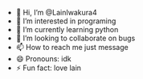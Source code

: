- 👋 Hi, I’m @LainIwakura4
- 👀 I’m interested in programing
- 🌱 I’m currently learning python
- 💞️ I’m looking to collaborate on bugs
- 📫 How to reach me just message
- 😄 Pronouns: idk
- ⚡ Fun fact: love lain

<!---
LainIwakura4/LainIwakura4 is a ✨ special ✨ repository because its `README.md` (this file) appears on your GitHub profile.
You can click the Preview link to take a look at your changes.
--->
